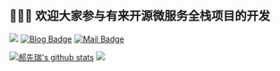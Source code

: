 


##  👋👋👋  欢迎大家参与有来开源微服务全栈项目的开发

[![](https://img.shields.io/github/stars/hxrui/youlai-mall?style=flat-square&label=Stars&logo=github)](https://github.com/hxrui/youlai-mall) [![Blog Badge](https://img.shields.io/badge/blog-450k+%20pageview-brightgreen)](https://www.cnblogs.com/haoxianrui/) [![Mail Badge](https://img.shields.io/badge/-youlaitech@163.com-c14438?style=flat-square&logo=Gmail&logoColor=white&link=mailto:youlaitech@163.com)](mailto:youlaitech@163.com)

[![郝先瑞's github stats](https://github-readme-stats.vercel.app/api?username=hxrui&hide=contribs,prs&show_icons=true&hide_border=true&title_color=ffffff&text_color=ffffff&icon_color=ffffff&include_all_commits=true&bg_color=0,240b36,c31432)](https://github.com/hxrui/youlai-mall)
![](https://raw.githubusercontent.com/hxrui/hxrui/3bfd50e52607a7b30cea01454fe71f71f8084485/assets/github-contribution-grid-snake.svg)
